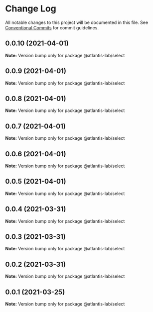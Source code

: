 # Change Log

All notable changes to this project will be documented in this file.
See [Conventional Commits](https://conventionalcommits.org) for commit guidelines.

## 0.0.10 (2021-04-01)

**Note:** Version bump only for package @atlantis-lab/select





## 0.0.9 (2021-04-01)

**Note:** Version bump only for package @atlantis-lab/select





## 0.0.8 (2021-04-01)

**Note:** Version bump only for package @atlantis-lab/select





## 0.0.7 (2021-04-01)

**Note:** Version bump only for package @atlantis-lab/select





## 0.0.6 (2021-04-01)

**Note:** Version bump only for package @atlantis-lab/select





## 0.0.5 (2021-04-01)

**Note:** Version bump only for package @atlantis-lab/select





## 0.0.4 (2021-03-31)

**Note:** Version bump only for package @atlantis-lab/select





## 0.0.3 (2021-03-31)

**Note:** Version bump only for package @atlantis-lab/select





## 0.0.2 (2021-03-31)

**Note:** Version bump only for package @atlantis-lab/select





## 0.0.1 (2021-03-25)

**Note:** Version bump only for package @atlantis-lab/select
